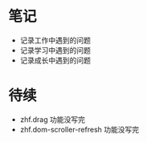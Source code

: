# 笔记
* 记录工作中遇到的问题
* 记录学习中遇到的问题
* 记录成长中遇到的问题

# 待续
* zhf.drag 功能没写完
* zhf.dom-scroller-refresh 功能没写完
